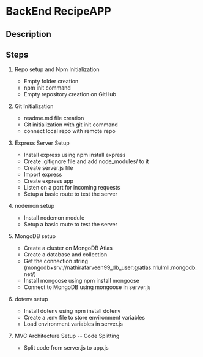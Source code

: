 # BackEnd RecipeAPP

## Description

## Steps

1. Repo setup and Npm Initialization
   
   - Empty folder creation
   - npm init command
   - Empty repository creation on GitHub
  
2. Git Initialization

   - readme.md file creation
   - Git initialization with git init command
   - connect local repo with remote repo

3. Express Server Setup

   - Install express using npm install express
   - Create .gitignore file and add node_modules/ to it
   - Create server.js file
   - Import express
   - Create express app
   - Listen on a port for incoming requests
   - Setup a basic route to test the server

4. nodemon setup

   - Install nodemon module
   - Setup a basic route to test the server

5. MongoDB setup

   - Create a cluster on MongoDB Atlas
   - Create a database and collection
   - Get the connection string (mongodb+srv://nathirafarveen99_db_user:<password>@atlas.n1ulmll.mongodb.net/)
   - Install mongoose using npm install mongoose
   - Connect to MongoDB using mongoose in server.js

6. dotenv setup

   - Install dotenv using npm install dotenv
   - Create a .env file to store environment variables
   - Load environment variables in server.js

7. MVC Architecture Setup -- Code Splitting

   - Split code from server.js to app.js
